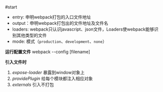 #start


- entry: 申明webpack打包的入口文件地址
- output：申明webpack打包出的文件地址及文件名
- loaders: webpack只认识javascript、json文件，Loaders使webpack能够识别其他类型的文件
- mode: 模式（`production`、`development`、`none`）

**运行配置文件**  webpack --config [filename]

**引入文件时**
1. *expose-loader*  暴露到window对象上
2. *providePlugin*  给每个模块都注入相应对象
3. *externals*  引入不打包
